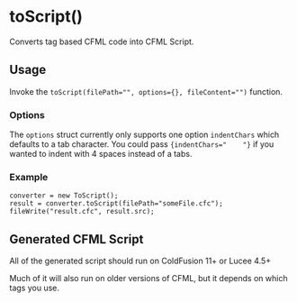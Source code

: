 # toScript()

Converts tag based CFML code into CFML Script.

## Usage

Invoke the `toScript(filePath="", options={}, fileContent="")` function. 

### Options

The `options` struct currently only supports one option `indentChars` which defaults to a tab character. You could pass `{indentChars="    "}` if you wanted to indent with 4 spaces instead of a tabs.

### Example

	converter = new ToScript();
	result = converter.toScript(filePath="someFile.cfc");
	fileWrite("result.cfc", result.src);

## Generated CFML Script

All of the generated script should run on ColdFusion 11+ or Lucee 4.5+ 

Much of it will also run on older versions of CFML, but it depends on which tags you use. 